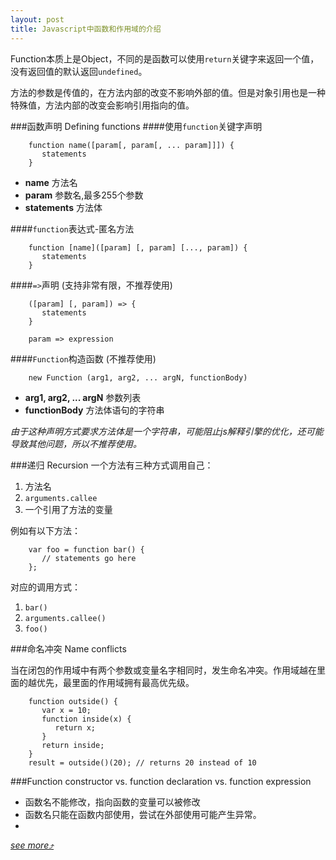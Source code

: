 ```yaml
---
layout: post
title: Javascript中函数和作用域的介绍
---
```


Function本质上是Object，不同的是函数可以使用`return`关键字来返回一个值，没有返回值的默认返回`undefined`。

方法的参数是传值的，在方法内部的改变不影响外部的值。但是对象引用也是一种特殊值，方法内部的改变会影响引用指向的值。

###函数声明 Defining functions
####使用`function`关键字声明

        function name([param[, param[, ... param]]]) {
           statements
        }

* **name** 方法名
* **param** 参数名,最多255个参数
* **statements** 方法体

####`function`表达式-匿名方法

        function [name]([param] [, param] [..., param]) {
           statements
        }

####`=>`声明 (支持非常有限，不推荐使用)

        ([param] [, param]) => {
           statements
        }

        param => expression

####`Function`构造函数 (不推荐使用)

        new Function (arg1, arg2, ... argN, functionBody)

* **arg1, arg2, ... argN** 参数列表
* **functionBody** 方法体语句的字符串

*由于这种声明方式要求方法体是一个字符串，可能阻止js解释引擎的优化，还可能导致其他问题，所以不推荐使用。*

###递归 Recursion
一个方法有三种方式调用自己：

1. 方法名
2. `arguments.callee`
3. 一个引用了方法的变量

例如有以下方法：

        var foo = function bar() {
           // statements go here
        };

对应的调用方式：

1. `bar()`
2. `arguments.callee()`
3. `foo()`

###命名冲突 Name conflicts

当在闭包的作用域中有两个参数或变量名字相同时，发生命名冲突。作用域越在里面的越优先，最里面的作用域拥有最高优先级。

        function outside() {
           var x = 10;
           function inside(x) {
              return x;
           }
           return inside;
        }
        result = outside()(20); // returns 20 instead of 10

###Function constructor vs. function declaration vs. function expression

* 函数名不能修改，指向函数的变量可以被修改
* 函数名只能在函数内部使用，尝试在外部使用可能产生异常。
*

*[see more&#10548;](https://developer.mozilla.org/en-US/docs/Web/JavaScript/Reference/Functions_and_function_scope#Name_conflicts)*
